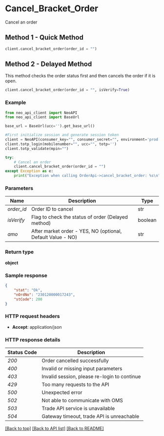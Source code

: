 # **Cancel_Bracket_Order**
Cancel an order

## Method 1 - Quick Method
```python
client.cancel_bracket_order(order_id = "")
```

## Method 2 - Delayed Method
This method checks the order status first and then cancels the order if it is open.<br/>
```python
client.cancel_bracket_order(order_id = "", isVerify=True)
```

### Example


```python
from neo_api_client import NeoAPI
from neo_api_client import BaseUrl

base_url = BaseUrl(ucc='').get_base_url()

#First initialize session and generate session token
client = NeoAPI(consumer_key="", consumer_secret="", environment='prod', access_token=None, neo_fin_key=None, base_url=base_url)
client.totp_login(mobilenumber="", ucc="", totp='')
client.totp_validate(mpin="")

try:
    # Cancel an order
    client.cancel_bracket_order(order_id = "")
except Exception as e:
    print("Exception when calling OrderApi->cancel_bracket_order: %s\n" % e)
```

### Parameters
| Name        | Description         | Type      |
|-------------|---------------------|-----------|
| *order_id*  | Order ID to cancel | str       | 
| *isVerify*  | Flag to check the status of order (Delayed method) | boolean   |
| *amo*       | After market order - YES, NO (optional, Default Value - NO) | str   |

### Return type

**object**

### Sample response

```json
{
    "stat": "Ok",
    "nOrdNo": "230120000017243",
    "stCode": 200
}
```

### HTTP request headers

 - **Accept**: application/json

### HTTP response details
| Status Code | Description                                  |
|-------------|----------------------------------------------|
| *200*       | Order cancelled successfully                 |
| *400*       | Invalid or missing input parameters          |
| *403*       | Invalid session, please re-login to continue |
| *429*       | Too many requests to the API                 |
| *500*       | Unexpected error                             |
| *502*       | Not able to communicate with OMS             |
| *503*       | Trade API service is unavailable             |
| *504*       | Gateway timeout, trade API is unreachable    |

[[Back to top]](#) [[Back to API list]](../README.md#documentation-for-api-endpoints)  [[Back to README]](../README.md)

